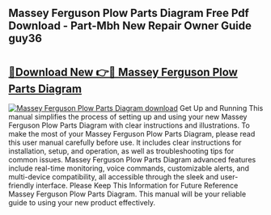 ## Massey Ferguson Plow Parts Diagram Free Pdf Download - Part-Mbh New Repair Owner Guide guy36

# <h2><a href="http://dfq3in2.blite.top/?on=Massey+Ferguson+Plow+Parts+Diagram">🔗Download New 👉🔴 Massey Ferguson Plow Parts Diagram</a></h2>

[![Massey Ferguson Plow Parts Diagram download](https://i.imgur.com/lujVjoI.png)](http://dfq3in2.blite.top/?on=Massey+Ferguson+Plow+Parts+Diagram)
Get Up and Running This manual simplifies the process of setting up and using your new Massey Ferguson Plow Parts Diagram with clear instructions and illustrations. To make the most of your Massey Ferguson Plow Parts Diagram, please read this user manual carefully before use. It includes clear instructions for installation, setup, and operation, as well as troubleshooting tips for common issues. Massey Ferguson Plow Parts Diagram advanced features include real-time monitoring, voice commands, customizable alerts, and multi-device compatibility, all accessible through the sleek and user-friendly interface. Please Keep This Information for Future Reference Massey Ferguson Plow Parts Diagram. This manual will be your reliable guide to using your new product effectively.
